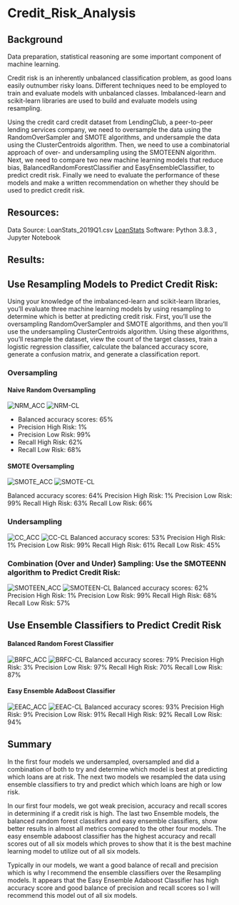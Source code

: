 # Credit_Risk_Analysis

## Background
Data preparation, statistical reasoning are some important component of  machine learning. 

Credit risk is an inherently unbalanced classification problem, as good loans easily outnumber risky loans. Different techniques need to be employed  to train and evaluate models with unbalanced classes. Imbalanced-learn and scikit-learn libraries are used to build and evaluate models using resampling.

Using the credit card credit dataset from LendingClub, a peer-to-peer lending services company, we need to oversample the data using the RandomOverSampler and SMOTE algorithms, and undersample the data using the ClusterCentroids algorithm. Then, we need to  use a combinatorial approach of over- and undersampling using the SMOTEENN algorithm. Next, we need to compare two new machine learning models that reduce bias, BalancedRandomForestClassifier and EasyEnsembleClassifier, to predict credit risk. Finally we need to evaluate the performance of these models and make a written recommendation on whether they should be used to predict credit risk.
## Resources:
Data Source: LoanStats_2019Q1.csv [LoanStats]()
Software: Python 3.8.3 , Jupyter Notebook 
## Results:
## Use Resampling Models to Predict Credit Risk:
Using your knowledge of the imbalanced-learn and scikit-learn libraries, you’ll evaluate three machine learning models by using resampling to determine which is better at predicting credit risk. First, you’ll use the oversampling RandomOverSampler and SMOTE algorithms, and then you’ll use the undersampling ClusterCentroids algorithm. Using these algorithms, you’ll resample the dataset, view the count of the target classes, train a logistic regression classifier, calculate the balanced accuracy score, generate a confusion matrix, and generate a classification report.

### Oversampling

#### Naive Random Oversampling

![NRM_ACC]()
![NRM-CL]()

* Balanced accuracy scores: 65%
* Precision High Risk: 1%
* Precision Low Risk: 99%
* Recall High Risk: 62%
* Recall Low Risk: 68%

#### SMOTE Oversampling
![SMOTE_ACC]()
![SMOTE-CL]()


Balanced accuracy scores: 64%
Precision High Risk: 1%
Precision Low Risk: 99%
Recall High Risk: 63%
Recall Low Risk: 66%



### Undersampling
![CC_ACC]()
![CC-CL]()
Balanced accuracy scores: 53%
Precision High Risk: 1%
Precision Low Risk: 99%
Recall High Risk: 61%
Recall Low Risk: 45%

### Combination (Over and Under) Sampling: Use the SMOTEENN algorithm to Predict Credit Risk:
![SMOTEEN_ACC]()
![SMOTEEN-CL]()
Balanced accuracy scores: 62%
Precision High Risk: 1%
Precision Low Risk: 99%
Recall High Risk: 68%
Recall Low Risk: 57%

## Use Ensemble Classifiers to Predict Credit Risk
#### Balanced Random Forest Classifier
![BRFC_ACC]()
![BRFC-CL]()
Balanced accuracy scores: 79%
Precision High Risk: 3%
Precision Low Risk: 97%
Recall High Risk: 70%
Recall Low Risk: 87%

#### Easy Ensemble AdaBoost Classifier
![EEAC_ACC]()
![EEAC-CL]()
Balanced accuracy scores: 93%
Precision High Risk: 9%
Precision Low Risk: 91%
Recall High Risk: 92%
Recall Low Risk: 94%

## Summary
In the first four models we undersampled, oversampled and did a combination of both to try and determine which model is best at predicting which loans are at risk. The next two models we resampled the data using ensemble classifiers to try and predict which which loans are high or low risk.

In our first four models, we got weak precision, accuracy and recall scores in determining if a credit risk is high. The last two Ensemble models, the balanced random forest classifers and easy ensemble classifiers, show better results in almost all metrics compared to the other four models. The easy ensemble adaboost classifier has the highest accuracy and recall scores out of all six models which proves to show that it is the best machine learning model to utilize out of all six models.

Typically in our models, we want a good balance of recall and precision which is why I recommend the ensemble classifiers over the Resampling models. It appears that the Easy Ensemble Adaboost Classifier has high accuracy score and good balance of precision and recall scores so I will recommend this model out of all six models.

